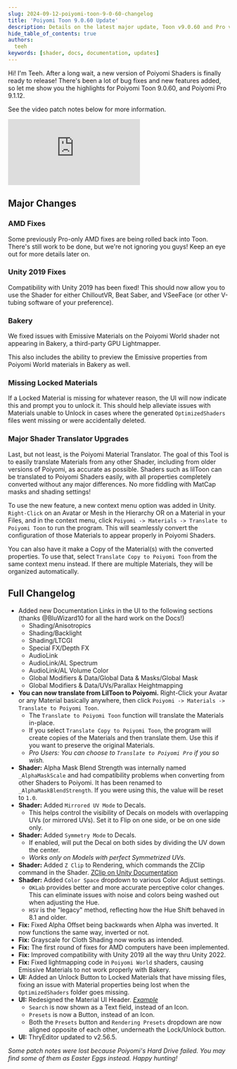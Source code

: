 ```yaml
---
slug: 2024-09-12-poiyomi-toon-9-0-60-changelog
title: 'Poiyomi Toon 9.0.60 Update'
description: Details on the latest major update, Toon v9.0.60 and Pro v9.1.12.
hide_table_of_contents: true
authors:
  teeh
keywords: [shader, docs, documentation, updates]
---
```


Hi! I'm Teeh. After a long wait, a new version of Poiyomi Shaders is finally ready to release! There's been a lot of bug fixes and new features added, so let me show you the highlights for Poiyomi Toon 9.0.60, and Poiyomi Pro 9.1.12.

See the video patch notes below for more information.

<div class="videobox">
<iframe class="iframe-element" src="https://www.youtube-nocookie.com/embed/5xrYYcP4EkE?si=TO5iXVR7NWWw4xNw" title="YouTube Video Player" frameborder="0" allow="accelerometer; autoplay; clipboard-write; encrypted-media; gyroscope; picture-in-picture; web-share" allowfullscreen></iframe>
</div>

## Major Changes

### AMD Fixes

Some previously Pro-only AMD fixes are being rolled back into Toon. There's still work to be done, but we're not ignoring you guys! Keep an eye out for more details later on.

### Unity 2019 Fixes

Compatibility with Unity 2019 has been fixed! This should now allow you to use the Shader for either ChilloutVR, Beat Saber, and VSeeFace (or other V-tubing software of your preference).

### Bakery

We fixed issues with Emissive Materials on the Poiyomi World shader not appearing in Bakery, a third-party GPU Lightmapper.

This also includes the ability to preview the Emissive properties from Poiyomi World materials in Bakery as well.

### Missing Locked Materials

If a Locked Material is missing for whatever reason, the UI will now indicate this and prompt you to unlock it. This should help alleviate issues with Materials unable to Unlock in cases where the generated `OptimizedShaders` files went missing or were accidentally deleted.

### Major Shader Translator Upgrades

Last, but not least, is the Poiyomi Material Translator. The goal of this Tool is to easily translate Materials from any other Shader, including from older versions of Poiyomi, as accurate as possible. Shaders such as lilToon can be translated to Poiyomi Shaders easily, with all properties completely converted without any major differences. No more fiddling with MatCap masks and shading settings!

To use the new feature, a new context menu option was added in Unity. `Right-Click` on an Avatar or Mesh in the Hierarchy OR on a Material in your Files, and in the context menu, click `Poiyomi -> Materials -> Translate to Poiyomi Toon` to run the program. This will seamlessly convert the configuration of those Materials to appear properly in Poiyomi Shaders.

You can also have it make a Copy of the Material(s) with the converted properties. To use that, select `Translate Copy to Poiyomi Toon` from the same context menu instead. If there are multiple Materials, they will be organized automatically.

## Full Changelog

- Added new Documentation Links in the UI to the following sections (thanks @BluWizard10 for all the hard work on the Docs!)
  - Shading/Anisotropics
  - Shading/Backlight
  - Shading/LTCGI
  - Special FX/Depth FX
  - AudioLink
  - AudioLink/AL Spectrum
  - AudioLink/AL Volume Color
  - Global Modifiers & Data/Global Data & Masks/Global Mask
  - Global Modifiers & Data/UVs/Parallax Heightmapping
- **You can now translate from LilToon to Poiyomi.** Right-Click your Avatar or any Material basically anywhere, then click `Poiyomi -> Materials -> Translate to Poiyomi Toon`.
  - The `Translate to Poiyomi Toon` function will translate the Materials in-place.
  - If you select `Translate Copy to Poiyomi Toon`, the program will create copies of the Materials and then translate them. Use this if you want to preserve the original Materials.
  - *Pro Users: You can choose to `Translate to Poiyomi Pro` if you so wish.*
- **Shader:** Alpha Mask Blend Strength was internally named `_AlphaMaskScale` and had compatibility problems when converting from other Shaders to Poiyomi. It has been renamed to `_AlphaMaskBlendStrength`. If you were using this, the value will be reset to `1.0`.
- **Shader:** Added `Mirrored UV Mode` to Decals.
  - This helps control the visibility of Decals on models with overlapping UVs (or mirrored UVs). Set it to Flip on one side, or be on one side only.
- **Shader:** Added `Symmetry Mode` to Decals.
  - If enabled, will put the Decal on both sides by dividing the UV down the center.
  - *Works only on Models with perfect Symmetrized UVs.*
- **Shader:** Added `Z Clip` to Rendering, which commands the ZClip command in the Shader. [ZClip on Unity Documentation](https://docs.unity3d.com/Manual/SL-ZClip.html)
- **Shader:** Added `Color Space` dropdown to various Color Adjust settings.
  - `OKLab` provides better and more accurate perceptive color changes. This can eliminate issues with noise and colors being washed out when adjusting the Hue.
  - `HSV` is the "legacy" method, reflecting how the Hue Shift behaved in 8.1 and older.
- **Fix:** Fixed Alpha Offset being backwards when Alpha was inverted. It now functions the same way, inverted or not.
- **Fix:** Grayscale for Cloth Shading now works as intended.
- **Fix:** The first round of fixes for AMD computers have been implemented.
- **Fix:** Improved compatibility with Unity 2019 all the way thru Unity 2022.
- **Fix:** Fixed lightmapping code in `Poiyomi World` shaders, causing Emissive Materials to not work properly with Bakery.
- **UI:** Added an Unlock Button to Locked Materials that have missing files, fixing an issue with Material properties being lost when the `OptimizedShaders` folder goes missing.
- **UI:** Redesigned the Material UI Header. *[Example](https://pbs.twimg.com/media/GOiSuTFWwAAaU1O?format=png&name=900x900)*
  - `Search` is now shown as a Text field, instead of an Icon.
  - `Presets` is now a Button, instead of an Icon.
  - Both the `Presets` button and `Rendering Presets` dropdown are now aligned opposite of each other, underneath the Lock/Unlock button.
- **UI:** ThryEditor updated to v2.56.5.

*Some patch notes were lost because Poiyomi's Hard Drive failed. You may find some of them as Easter Eggs instead. Happy hunting!*